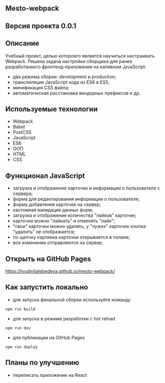 ## Mesto-webpack 
## Версия проекта 0.0.1

## Описание
Учебный проект, целью котороего является научиться настраивать Webpack. Решена задача настройки сборщика для ранее разработанного фронтенд-приложения на нативном JavaScript:
- два режима сборки: development и production;
- транспиляция JavaScript кода из ES6 в ES5;
- минификация CSS файла;
- автоматическая расстановка вендорных префиксов
и др.

## Используемые технологии
- Webpack
- Babel
- PostCSS
- JavaScript
- ES6
- ООП
- HTML
- CSS

## Функционал JavaScript
- загрузка и отображение карточек и информации о пользователе с сервера;
- форма для редактирования информации о пользователе;
- форма добавления карточек на сервер;
- кастомная валидация данных форм;
- загрузка и отображение количества "лайков" карточек;
- карточки можно "лайкать" и отменять "лайк";
- "свои" карточки можно удалять, у "чужих" карточек кнопка "удалить" не отображается;
- по щелчку картинка карточки открывается в попапе;
- все изменения отправляются на сервер;

## Открыть на GitHub Pages
https://lyudmilalebedeva.github.io/mesto-webpack/

## Как запустить локально
- для запуска финальной сборки используйте команду 
```
npm run build
```
- для запуска в режиме разработки с hot reload 
```
npm run dev
```
- для публикации на GitHub Pages
```
npm run deploy
```
## Планы по улучшению
- переписать приложение на React
